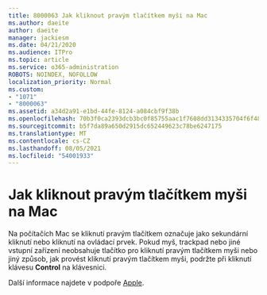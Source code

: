 ```yaml
---
title: 8000063 Jak kliknout pravým tlačítkem myši na Mac
ms.author: daeite
author: daeite
manager: jackiesm
ms.date: 04/21/2020
ms.audience: ITPro
ms.topic: article
ms.service: o365-administration
ROBOTS: NOINDEX, NOFOLLOW
localization_priority: Normal
ms.custom:
- "1071"
- "8000063"
ms.assetid: a34d2a91-e1bd-44fe-8124-a084cbf9f38b
ms.openlocfilehash: 70b3f0ca2393dcb3bc0f85755aac1f7608dd3134335704f6f48af43fb33b4af8
ms.sourcegitcommit: b5f7da89a650d2915dc652449623c78be6247175
ms.translationtype: MT
ms.contentlocale: cs-CZ
ms.lasthandoff: 08/05/2021
ms.locfileid: "54001933"
---
```

# <a name="how-to-right-click-on-a-mac"></a>Jak kliknout pravým tlačítkem myši na Mac

Na počítačích Mac se kliknutí pravým tlačítkem označuje jako sekundární kliknutí nebo kliknutí na ovládací prvek. Pokud myš, trackpad nebo jiné vstupní zařízení neobsahuje tlačítko pro kliknutí pravým tlačítkem myši nebo jiný způsob, jak provést kliknutí pravým tlačítkem myši, podržte při kliknutí klávesu **Control** na klávesnici.
  
Další informace najdete v podpoře [Apple](https://go.microsoft.com/fwlink/?linkid=2022220&amp;clcid=0x409).
  